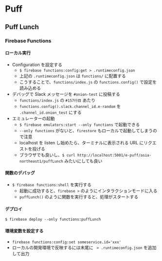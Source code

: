 # Puff
## Puff Lunch
### Firebase Functions
#### ローカル実行
- Configuration を設定する
  - `$ firebase functions:config:get > .runtimeconfig.json`
  - 上記の `.runtimeconfig.json` は `functions/` に配置する
  - こうすることで、`functions/index.js` の `functions.config()` で設定を読み込める
- デバッグで Slack メッセージを `#onion-test` に投稿する
  - `functions/index.js` の `#157行目` あたり
  - `functions.config().slack.channel_id.e-random` を `.channel_id.onion_test` にする
- エミュレーターの起動
  - `$ firebase emulators:start --only functions` で起動できる
  - `--only functions` がないと、`firestore` もローカルで起動してしまうので注意
  - localhost を listen し始めたら、ターミナルに表示される URL にリクエストを投げる
  - ブラウザでも良いし、`$ curl http://localhost:5001/e-puff/asia-northeast1/puffLunch` みたいにしても良い
#### 関数のデバッグ
- `$ firebase functions:shell` を実行する
  - 起動に成功すると、`firebase >` のようにインタラクションモードに入る
  - `puffLunch()` のように関数を実行すると、処理がスタートする
#### デプロイ
`$ firebase deploy --only functions:puffLunch`
#### 環境変数を設定する
- `firebase functions:config:set someservice.id='xxx'`
- ローカルの開発環境で反映するには末尾に ` > .runtimeconfig.json` を追加して出力

